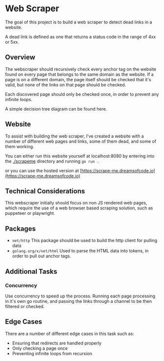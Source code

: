 # Web Scraper

The goal of this project is to build a web scraper to detect dead links in a website.

A dead link is defined as one that returns a status code in the range of 4xx or 5xx.

## Overview

The webscraper should recursively check every anchor tag on the website found on every page that belongs to the same domain as the website. If a page is on a different domain, the page itself should be checked that it's valid, but none of the links on that page should be checked.

Each discovered page should only be checked once, in order to prevent any infinite loops.

A simple decision tree diagram can be found here.

## Website

To assist with building the web scraper, I've created a website with a number of different web pages and links, some of them dead, and some of them working. 

You can either run this website yourself at localhost:8080 by entering into the [./scrapeme](./scrapeme) directory and running `go run .`

or you can use the hosted version at [https://scrape-me.dreamsofcode.io](https://scrape-me.dreamsofcode.io)

## Technical Considerations

This webscraper initially should focus on non JS rendered web pages, which require the use of a web browser based scraping solution, such as puppeteer or playwright.

## Packages

- `net/http` This package should be used to build the http client for pulling data
- `golang.org/x/net/html` Used to parse the HTML data into tokens, in order to pull out anchor tags.

## Additional Tasks

### Concurrency
Use concurrency to speed up the process. Running each page processing in it's own go routine, and passing the links through a channel to be then filtered or checked.

## Edge Cases

There are a number of different edge cases in this task such as:

- Ensuring that redirects are handled properly
- Only checking a page once
- Preventing infinite loops from recursion
